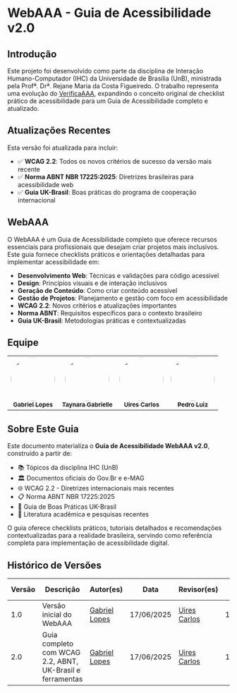 # WebAAA - Guia de Acessibilidade v2.0

## Introdução

Este projeto foi desenvolvido como parte da disciplina de Interação Humano-Computador (IHC) da Universidade de Brasília (UnB), ministrada pela Profª. Drª. Rejane Maria da Costa Figueiredo. O trabalho representa uma evolução do [VerificaAAA](https://github.com/vitorfleonardo/VerificaAAA), expandindo o conceito original de checklist prático de acessibilidade para um Guia de Acessibilidade completo e atualizado.

## Atualizações Recentes

Esta versão foi atualizada para incluir:
- ✅ **WCAG 2.2**: Todos os novos critérios de sucesso da versão mais recente
- ✅ **Norma ABNT NBR 17225:2025**: Diretrizes brasileiras para acessibilidade web
- ✅ **Guia UK-Brasil**: Boas práticas do programa de cooperação internacional

## WebAAA

O WebAAA é um Guia de Acessibilidade completo que oferece recursos essenciais para profissionais que desejam criar projetos mais inclusivos. Este guia fornece checklists práticos e orientações detalhadas para implementar acessibilidade em:

- **Desenvolvimento Web**: Técnicas e validações para código acessível
- **Design**: Princípios visuais e de interação inclusivos
- **Geração de Conteúdo**: Como criar conteúdo acessível
- **Gestão de Projetos**: Planejamento e gestão com foco em acessibilidade
- **WCAG 2.2**: Novos critérios e atualizações importantes
- **Norma ABNT**: Requisitos específicos para o contexto brasileiro
- **Guia UK-Brasil**: Metodologias práticas e contextualizadas

## Equipe

<table align="center">
  <tr>
    <td align="center"><a href="https://github.com/BrzGab"><img style="border-radius: 50%;" src="https://github.com/BrzGab.png" width="100px;" alt=""/><br /><sub><b>Gabriel Lopes</b></sub></a><br />
    <td align="center"><a href="https://github.com/taybalau"><img style="border-radius: 50%;" src="https://github.com/taybalau.png" width="100px;" alt=""/><br /><sub><b>Taynara Gabrielle</b></sub></a><br />   
    <td align="center"><a href="https://github.com/uires2023"><img style="border-radius: 50%;" src="https://github.com/uires2023.png" width="100px;" alt=""/><br /><sub><b>Uires Carlos</b></sub></a><br />   
    <td align="center"><a href="https://github.com/pedroluizfo"><img style="border-radius: 50%;" src="https://github.com/pedroluizfo.png" width="100px;" alt=""/><br /><sub><b>Pedro Luiz</b></sub></a><br />
  </tr>
</table>

## Sobre Este Guia

Este documento materializa o **Guia de Acessibilidade WebAAA v2.0**, construído a partir de:
- 📚 Tópicos da disciplina IHC (UnB)
- 🏛️ Documentos oficiais do Gov.Br e e-MAG
- 🌐 WCAG 2.2 - Diretrizes internacionais mais recentes
- 📋 Norma ABNT NBR 17225:2025
- 🤝 Guia de Boas Práticas UK-Brasil
- 🔬 Literatura acadêmica e pesquisas recentes

O guia oferece checklists práticos, tutoriais detalhados e recomendações contextualizadas para a realidade brasileira, servindo como referência completa para implementação de acessibilidade digital.

## Histórico de Versões

| Versão | Descrição                                                      | Autor(es)                            | Data       | Revisor(es)         | Data de revisão |
|--------|----------------------------------------------------------------|--------------------------------------|------------|---------------------|------------------|
| 1.0    | Versão inicial do WebAAA                                        | [Gabriel Lopes](https://github.com/BrzGab) | 17/06/2025 | [Uires Carlos](https://github.com/uires2023)     | 17/06/2025       |
| 2.0    | Guia completo com WCAG 2.2, ABNT, UK-Brasil e ferramentas     | [Gabriel Lopes](https://github.com/BrzGab) | 17/06/2025 | [Uires Carlos](https://github.com/uires2023) | 17/06/2025 |